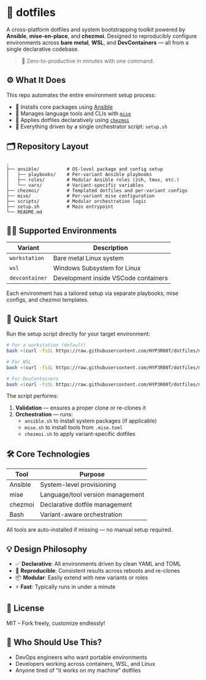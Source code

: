 # 🧪 dotfiles

A cross-platform dotfiles and system bootstrapping toolkit powered by **Ansible**, **mise-en-place**, and **chezmoi**. Designed to reproducibly configure environments across **bare metal**, **WSL**, and **DevContainers** — all from a single declarative codebase.

> 🚀 Zero-to-productive in minutes with one command.

## ⚙️ What It Does

This repo automates the entire environment setup process:

- 🧰 Installs core packages using [Ansible](https://www.ansible.com/)
- 🧠 Manages language tools and CLIs with [`mise`](https://mise.jdx.dev)
- 🎯 Applies dotfiles declaratively using [`chezmoi`](https://www.chezmoi.io)
- 🧵 Everything driven by a single orchestrator script: `setup.sh`

## 🗂️ Repository Layout

```
.
├── ansible/          # OS-level package and config setup
│   ├── playbooks/    # Per-variant Ansible playbooks
│   ├── roles/        # Modular Ansible roles (zsh, tmux, etc.)
│   └── vars/         # Variant-specific variables
├── chezmoi/          # Templated dotfiles and per-variant configs
├── mise/             # Per-variant mise configuration
├── scripts/          # Modular orchestration logic
├── setup.sh          # Main entrypoint
└── README.md
```

## 🧑‍💻 Supported Environments

| Variant       | Description                          |
|---------------|--------------------------------------|
| `workstation` | Bare metal Linux system              |
| `wsl`         | Windows Subsystem for Linux          |
| `devcontainer`| Development inside VSCode containers |

Each environment has a tailored setup via separate playbooks, mise configs, and chezmoi templates.

## 🚀 Quick Start

Run the setup script directly for your target environment:

```bash
# For a workstation (default)
bash <(curl -fsSL https://raw.githubusercontent.com/HYP3R00T/dotfiles/main/setup.sh)

# For WSL
bash <(curl -fsSL https://raw.githubusercontent.com/HYP3R00T/dotfiles/main/setup.sh) wsl

# For DevContainers
bash <(curl -fsSL https://raw.githubusercontent.com/HYP3R00T/dotfiles/main/setup.sh) devcontainer
```

The script performs:

1. **Validation** — ensures a proper clone or re-clones it
2. **Orchestration** — runs:
   - `ansible.sh` to install system packages (if applicable)
   - `mise.sh` to install tools from `.mise.toml`
   - `chezmoi.sh` to apply variant-specific dotfiles

## 🛠️ Core Technologies

| Tool      | Purpose                            |
|-----------|------------------------------------|
| Ansible   | System-level provisioning          |
| mise      | Language/tool version management   |
| chezmoi   | Declarative dotfile management     |
| Bash      | Variant-aware orchestration        |

All tools are auto-installed if missing — no manual setup required.

## 💡 Design Philosophy

- ✅ **Declarative**: All environments driven by clean YAML and TOML
- 🔁 **Reproducible**: Consistent results across reboots and re-clones
- 📦 **Modular**: Easily extend with new variants or roles
- ⚡ **Fast**: Typically runs in under a minute

## 🤝 License

MIT – Fork freely, customize endlessly!

## 👋 Who Should Use This?

- DevOps engineers who want portable environments
- Developers working across containers, WSL, and Linux
- Anyone tired of “it works on my machine” dotfiles
